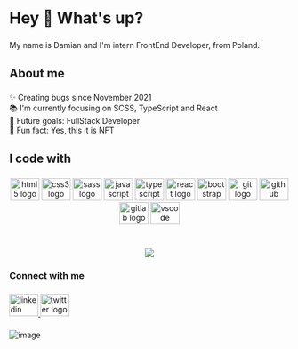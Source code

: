 <h1 align="left">Hey 👋 What's up?</h1>

###

<p align="left">My name is Damian and I'm intern FrontEnd Developer, from Poland.</p>

###

<h2 align="left">About me</h2>

###

<p align="left">✨ Creating bugs since November 2021<br>📚 I'm currently focusing on SCSS, TypeScript and React<br>🎯 Future goals: FullStack Developer<br>👀 Fun fact: Yes, this it is NFT </p>

###

<h2 align="left">I code with</h2>

###

<div align="center">
  <img src="https://cdn.jsdelivr.net/gh/devicons/devicon/icons/html5/html5-original.svg" height="40" width="52" alt="html5 logo"  />
  <img src="https://cdn.jsdelivr.net/gh/devicons/devicon/icons/css3/css3-original.svg" height="40" width="52" alt="css3 logo"  />
  <img src="https://cdn.jsdelivr.net/gh/devicons/devicon/icons/sass/sass-original.svg" height="40" width="52" alt="sass logo"  />
  <img src="https://cdn.jsdelivr.net/gh/devicons/devicon/icons/javascript/javascript-original.svg" height="40" width="52" alt="javascript logo"  />
  <img src="https://cdn.jsdelivr.net/gh/devicons/devicon/icons/typescript/typescript-original.svg" height="40" width="52" alt="typescript logo"  />
  <img src="https://cdn.jsdelivr.net/gh/devicons/devicon/icons/react/react-original.svg" height="40" width="52" alt="react logo"  />
  <img src="https://cdn.jsdelivr.net/gh/devicons/devicon/icons/materialui/materialui-original.svg" height="40" width="52" alt="bootstrap logo"  />
  <img src="https://cdn.jsdelivr.net/gh/devicons/devicon/icons/git/git-original.svg" height="40" width="52" alt="git logo"  />
  <img src="https://cdn.jsdelivr.net/gh/devicons/devicon/icons/github/github-original.svg" height="40" width="52" alt="github logo"  />
  <img src="https://cdn.jsdelivr.net/gh/devicons/devicon/icons/gitlab/gitlab-original.svg" height="40" width="52" alt="gitlab logo"  />
  <img src="https://cdn.jsdelivr.net/gh/devicons/devicon/icons/vscode/vscode-original.svg" height="40" width="52" alt="vscode logo"  />
</div>

###

<br clear="both">

<div align="center">
  <img src="https://visitor-badge.laobi.icu/badge?page_id=Lort.Lort&left_color=black&right_color=darkviolet"  />
</div>

###

<h3 align="left">Connect with me</h3>

###

<div align="left">
  <a href="https://www.linkedin.com/in/damian-j-710210212/">
    <img src="https://raw.githubusercontent.com/maurodesouza/profile-readme-generator/master/src/assets/icons/social/linkedin/default.svg" width="52" height="40" alt="linkedin logo"  />
  </a>
  <a href="https://twitter.com/Loremiak">
  <img src="https://raw.githubusercontent.com/maurodesouza/profile-readme-generator/master/src/assets/icons/social/twitter/default.svg" width="52" height="40" alt="twitter logo"  />
  </a>
</div>

###

![image](https://user-images.githubusercontent.com/99645860/197235282-24a9f506-7b3a-41f1-95a8-0ea6d46f82e5.png)

